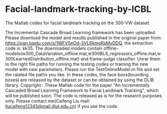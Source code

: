 # Facial-landmark-tracking-by-ICBL 
The Matlab codes for facial landmark tracking on the 300-VW dataset. 

The Incremental Cascade Broad Learning framework has been uploaded. Please download the model and results published in the original paper from: https://pan.baidu.com/s/1WFVSeOd-3VL6kmgRsMvDDQ, the extraction code is: kk35.
The downloaded models contain offline-models(w300_DataVariation_offline.mat,w300BLS_regressors_offline.mat,w300LearnedDistribution_offline.mat) and frame-judge classifier. Unrar them to the right file paths for running the testing codes or training the new model with new parameters.
Please run the TestOnlineModel.m file and set the ralated file paths you like.
In these codes, the face boxs(bounding boxes) are released by the dataset or can be obtained by using the DLIB library. 
Copyright : These Matlab code for the paper "An Incrementally Cascaded Broad Learning Framework to Facial Landmark Tracking", which will be published soon. The code is released as is for the research purposes only. Please contact me(Caifeng Liu mail: liucaifeng12345@mail.dlut.edu.cn) if you use the code.

